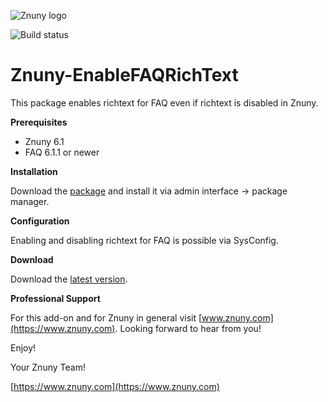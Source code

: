 ![Znuny logo](https://www.znuny.com/assets/images/logo_small.png)


![Build status](https://badge.proxy.znuny.com/Znuny4OTRS-EnableFAQRichText/rel-6_1)

Znuny-EnableFAQRichText
=======================
This package enables richtext for FAQ even if richtext is disabled in Znuny.

**Prerequisites**

- Znuny 6.1
- FAQ 6.1.1 or newer

**Installation**

Download the [package](https://addons.znuny.com/api/addon_repos/public/2120/latest) and install it via admin interface -> package manager.

**Configuration**

Enabling and disabling richtext for FAQ is possible via SysConfig.

**Download**

Download the [latest version](https://addons.znuny.com/api/addon_repos/public/2120/latest).

**Professional Support**

For this add-on and for Znuny in general visit [www.znuny.com](https://www.znuny.com). Looking forward to hear from you!

Enjoy!

Your Znuny Team!

[https://www.znuny.com](https://www.znuny.com)
